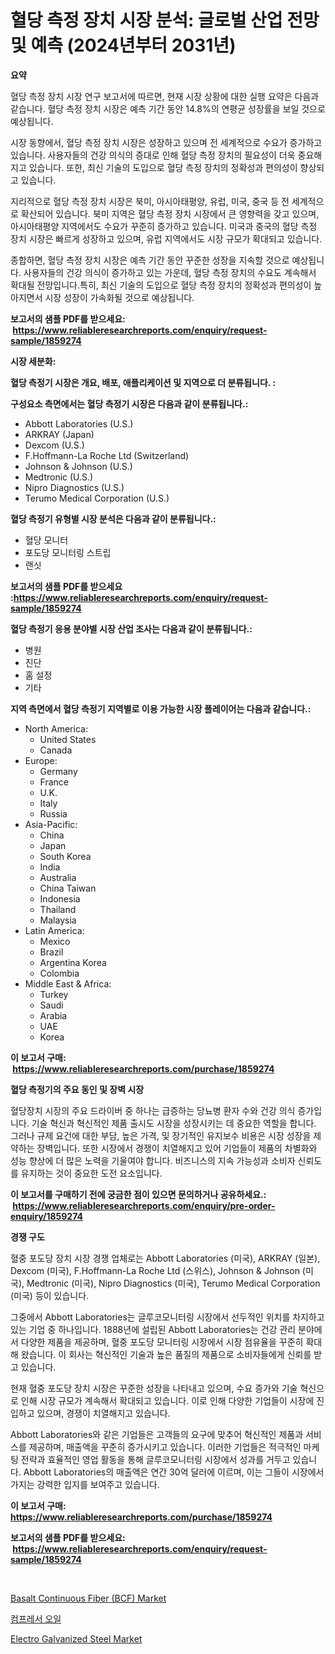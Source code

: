 <p><h1>혈당 측정 장치 시장 분석: 글로벌 산업 전망 및 예측 (2024년부터 2031년)</h1></p><p><strong>요약</strong></p>
<p><p>혈당 측정 장치 시장 연구 보고서에 따르면, 현재 시장 상황에 대한 실행 요약은 다음과 같습니다. 혈당 측정 장치 시장은 예측 기간 동안 14.8%의 연평균 성장률을 보일 것으로 예상됩니다. </p><p>시장 동향에서, 혈당 측정 장치 시장은 성장하고 있으며 전 세계적으로 수요가 증가하고 있습니다. 사용자들의 건강 의식의 증대로 인해 혈당 측정 장치의 필요성이 더욱 중요해지고 있습니다. 또한, 최신 기술의 도입으로 혈당 측정 장치의 정확성과 편의성이 향상되고 있습니다.</p><p>지리적으로 혈당 측정 장치 시장은 북미, 아시아태평양, 유럽, 미국, 중국 등 전 세계적으로 확산되어 있습니다. 북미 지역은 혈당 측정 장치 시장에서 큰 영향력을 갖고 있으며, 아시아태평양 지역에서도 수요가 꾸준히 증가하고 있습니다. 미국과 중국의 혈당 측정 장치 시장은 빠르게 성장하고 있으며, 유럽 지역에서도 시장 규모가 확대되고 있습니다.</p><p>종합하면, 혈당 측정 장치 시장은 예측 기간 동안 꾸준한 성장을 지속할 것으로 예상됩니다. 사용자들의 건강 의식이 증가하고 있는 가운데, 혈당 측정 장치의 수요도 계속해서 확대될 전망입니다.특히, 최신 기술의 도입으로 혈당 측정 장치의 정확성과 편의성이 높아지면서 시장 성장이 가속화될 것으로 예상됩니다.</p></p>
<p><strong>보고서의 샘플 PDF를 받으세요: &nbsp;<a href="https://www.reliableresearchreports.com/enquiry/request-sample/1859274">https://www.reliableresearchreports.com/enquiry/request-sample/1859274</a></strong></p>
<p><strong>시장 세분화:</strong></p>
<p><strong> 혈당 측정기 시장은 개요, 배포, 애플리케이션 및 지역으로 더 분류됩니다. :</strong></p>
<p><strong>구성요소 측면에서는 혈당 측정기 시장은 다음과 같이 분류됩니다.:</strong></p>
<p><ul><li>Abbott Laboratories (U.S.)</li><li>ARKRAY (Japan)</li><li>Dexcom (U.S.)</li><li>F.Hoffmann-La Roche Ltd (Switzerland)</li><li>Johnson & Johnson (U.S.)</li><li>Medtronic (U.S.)</li><li>Nipro Diagnostics (U.S.)</li><li>Terumo Medical Corporation (U.S.)</li></ul></p>
<p><strong> 혈당 측정기 유형별 시장 분석은 다음과 같이 분류됩니다.:</strong></p>
<p><ul><li>혈당 모니터</li><li>포도당 모니터링 스트립</li><li>랜싯</li></ul></p>
<p><strong>보고서의 샘플 PDF를 받으세요 :<a href="https://www.reliableresearchreports.com/enquiry/request-sample/1859274">https://www.reliableresearchreports.com/enquiry/request-sample/1859274</a></strong></p>
<p><strong> 혈당 측정기 응용 분야별 시장 산업 조사는 다음과 같이 분류됩니다.:</strong></p>
<p><ul><li>병원</li><li>진단</li><li>홈 설정</li><li>기타</li></ul></p>
<p><strong>지역 측면에서 혈당 측정기 지역별로 이용 가능한 시장 플레이어는 다음과 같습니다.:</strong></p>
<p><ul>
    <li>
        North America:
        <ul>
            <li>United States</li>
            <li>Canada</li>
        </ul>
    </li>
    <li>
        Europe:
        <ul>
            <li>Germany</li>
            <li>France</li>
            <li>U.K.</li>
            <li>Italy</li>
            <li>Russia</li>
        </ul>
    </li>
    <li>
        Asia-Pacific:
        <ul>
            <li>China</li>
            <li>Japan</li>
            <li>South Korea</li>
            <li>India</li>
            <li>Australia</li>
            <li>China Taiwan</li>
            <li>Indonesia</li>
            <li>Thailand</li>
            <li>Malaysia</li>
        </ul>
    </li>
    <li>
        Latin America:
        <ul>
            <li>Mexico</li>
            <li>Brazil</li>
            <li>Argentina Korea</li>
            <li>Colombia</li>
        </ul>
    </li>
    <li>
        Middle East & Africa:
        <ul>
            <li>Turkey</li>
            <li>Saudi</li>
            <li>Arabia</li>
            <li>UAE</li>
            <li>Korea</li>
        </ul>
    </li>
    </ul></p>
<p><strong>이 보고서 구매: &nbsp;<a href="https://www.reliableresearchreports.com/purchase/1859274">https://www.reliableresearchreports.com/purchase/1859274</a></strong></p>
<p><strong>혈당 측정기의 주요 동인 및 장벽 시장</strong></p>
<p><p>혈당장치 시장의 주요 드라이버 중 하나는 급증하는 당뇨병 환자 수와 건강 의식 증가입니다. 기술 혁신과 혁신적인 제품 출시도 시장을 성장시키는 데 중요한 역할을 합니다. 그러나 규제 요건에 대한 부담, 높은 가격, 및 장기적인 유지보수 비용은 시장 성장을 제약하는 장벽입니다. 또한 시장에서 경쟁이 치열해지고 있어 기업들이 제품의 차별화와 성능 향상에 더 많은 노력을 기울여야 합니다. 비즈니스의 지속 가능성과 소비자 신뢰도를 유지하는 것이 중요한 도전 요소입니다.</p></p>
<p><strong>이 보고서를 구매하기 전에 궁금한 점이 있으면 문의하거나 공유하세요.: &nbsp;<a href="https://www.reliableresearchreports.com/enquiry/pre-order-enquiry/1859274">https://www.reliableresearchreports.com/enquiry/pre-order-enquiry/1859274</a></strong></p>
<p><strong>경쟁 구도</strong></p>
<p><p>혈중 포도당 장치 시장 경쟁 업체로는 Abbott Laboratories (미국), ARKRAY (일본), Dexcom (미국), F.Hoffmann-La Roche Ltd (스위스), Johnson & Johnson (미국), Medtronic (미국), Nipro Diagnostics (미국), Terumo Medical Corporation (미국) 등이 있습니다. </p><p>그중에서 Abbott Laboratories는 글루코모니터링 시장에서 선두적인 위치를 차지하고 있는 기업 중 하나입니다. 1888년에 설립된 Abbott Laboratories는 건강 관리 분야에서 다양한 제품을 제공하며, 혈중 포도당 모니터링 시장에서 시장 점유율을 꾸준히 확대해 왔습니다. 이 회사는 혁신적인 기술과 높은 품질의 제품으로 소비자들에게 신뢰를 받고 있습니다.</p><p>현재 혈중 포도당 장치 시장은 꾸준한 성장을 나타내고 있으며, 수요 증가와 기술 혁신으로 인해 시장 규모가 계속해서 확대되고 있습니다. 이로 인해 다양한 기업들이 시장에 진입하고 있으며, 경쟁이 치열해지고 있습니다.</p><p>Abbott Laboratories와 같은 기업들은 고객들의 요구에 맞추어 혁신적인 제품과 서비스를 제공하며, 매출액을 꾸준히 증가시키고 있습니다. 이러한 기업들은 적극적인 마케팅 전략과 효율적인 영업 활동을 통해 글루코모니터링 시장에서 성과를 거두고 있습니다. Abbott Laboratories의 매출액은 연간 30억 달러에 이르며, 이는 그들이 시장에서 가지는 강력한 입지를 보여주고 있습니다.</p></p>
<p><strong>이 보고서 구매: &nbsp; <a href="https://www.reliableresearchreports.com/purchase/1859274">https://www.reliableresearchreports.com/purchase/1859274</a></strong></p>
<p><strong>보고서의 샘플 PDF를 받으세요: &nbsp;<a href="https://www.reliableresearchreports.com/enquiry/request-sample/1859274">https://www.reliableresearchreports.com/enquiry/request-sample/1859274</a></strong><strong></strong></p>
<p>&nbsp;</p>
<p><p><a href="https://picayune-night-cbd.notion.site/Basalt-Continuous-Fiber-BCF-Market-Size-Share-Trends-Analysis-Report-By-Application-Regional-O-ec9125313f7d471abc2f90ee362e5c9c">Basalt Continuous Fiber (BCF) Market</a></p><p><a href="https://medium.com/@melodyfunk1988/%EC%95%95%EC%B6%95%EA%B8%B0-%EC%9C%A0%EC%B2%B4-%EC%8B%9C%EC%9E%A5-%EB%8F%99%ED%96%A5-2024%EB%85%84%EB%B6%80%ED%84%B0-2031%EB%85%84%EA%B9%8C%EC%A7%80-%EC%98%88%EC%B8%A1%EB%90%9C-%EC%8B%9C%EC%9E%A5-%EB%8F%99%ED%96%A5-%EB%B0%8F-%EC%84%B1%EC%9E%A5-fbfa45332f7f">컴프레서 오일</a></p><p><a href="https://github.com/Hazelklievgspy6vdcsmu106w/Market-Research-Report-List-1/blob/main/electro-galvanized-steel-market.md">Electro Galvanized Steel Market</a></p></p>